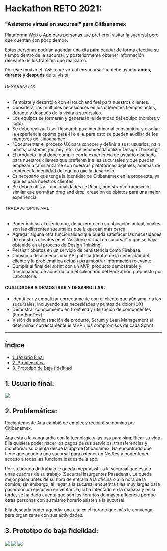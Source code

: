# Hackathon RETO 2021:
### "Asistente virtual en sucursal" para Citibanamex

Plataforma Web o App para personas que prefieren visitar  la sucursal pero que cuentan con poco tiempo.

Estas personas podrían agendar una cita para ocupar de forma efectiva su tiempo dentro de la sucursal, y posteriormente obtener información relevante de los trámites que realizaron.

Por este motivo el “Asistente virtual en sucursal” te debe ayudar **antes, durante y después** de tu visita.

###### DESARROLLO:
- Template y desarrollo con el touch and feel para nuestros clientes.
- Considerar las múltiples necesidades en los diferentes tiempos antes, durante y después de la visita a sucursales.
- Los equipos se formarán y generarán la identidad del equipo (nombre y logo)
- Se debe realizar User Research para identificar al consumidor y diseñar la experiencia óptima para él o ella, para esto se pueden auxiliar de los mentores de Citibanamex
- “Documentar el proceso UX para conocer y definir a sus; usuarios, pain points, customer journey, etc. (se recomienda utilizar Design Thinking)”
- El producto final debe cumplir con la experiencia de usuario diseñada para nuestros clientes que prefieren ir a las sucursales y que puedan empezar a familiarizarse con nuestras plataformas digitales; además de contener la identidad del equipo que la desarrolló. 
- Es necesario que tenga la identidad de Citibanamex en la propuesta, ya que es para nuestros clientes.
- Se deben utilizar funcionalidades de React, bootstrap o framework similar que permitan drag and drop, creación de objetos para una mejor experiencia.

###### TRABAJO OPCIONAL:

- Poder indicar al cliente que, de acuerdo con su ubicación actual, cuáles son las diferentes sucursales que le quedan más cerca.
- Agregar alguna otra funcionalidad que pueda satisfacer las necesidades de nuestros clientes en el “Asistente virtual en sucursal” y que se haya obtenido en el proceso de Design Thinking.
- Persistir objetos en un servicio de persistencia como Firebase.
- Consumo de al menos una API pública (dentro de la necesidad del cliente y la problemática actual) para mostrar información relevante.
- Cumplir al final del sprint con un MVP, producto demostrable y funcionando, de acuerdo con el calendario del Hackathon propuesto por Laboratoria.

#### CUALIDADES A DEMOSTRAR Y DESARROLLAR:

- Identificar y empatizar correctamente con el cliente que aún ama ir a las sucursales, incluyendo sus necesidades y puntos de dolor (UX)
- Demostrar conocimiento en front end y utilización de componentes (FrontEndDev)
- Visión de administración de producto, Scrum y Lean Management al determinar correctamente el MVP y los compromisos de cada Sprint

------------


## Índice

* [1. Usuario Final](#1-usuario-final)
* [2. Problemática](#2-problematica)
* [3. Prototipo de baja fidelidad](#3-prototipo-de-baja-fidelidad)



## 1. Usuario final:
<img align='center' src="https://firebasestorage.googleapis.com/v0/b/personal-13210.appspot.com/o/AnaGarcia.png?alt=media&token=4c45c3fb-5214-4006-a22f-a030e0b1f241"/> 

## 2. Problemática:
Recientemente Ana cambió de empleo y recibirá su nómina por Citibanamex.

Ana está a la vanguardia con la tecnología y las usa para simplificar su vida. Ella quisiera poder hacer los pagos de sus servicios, transferencias y monitorear su cuenta desde la app de Citibanamex. Ha encontrado que tiene que acudir a una sucursal para obtener un NetKey y poder tener acceso a todas las funcionalidades de la app.

Por su horario de trabajo le queda mejor asistir a la sucursal que esta a unas cuadras de su trabajo (Sucursal Insurgentes Pasadena). Le queda mejor pasar antes de su hora de entrada a la oficina o a la hora de la comida, sin embargo, al llegar a la sucursal encuentra filas muy largas para pasar con un ejecutivo en ventanilla, lo ha intentado en la mañana y en la tarde, se ha dado cuenta que son los horarios de mayor afluencia porque otras personas con su mismo horario asisten a la sucursal.

Ella desearía poder agendar una cita en el horario que más le convenga, para organizarse con sus actividades.

## 3. Prototipo de baja fidelidad:
<img align='center' src="https://firebasestorage.googleapis.com/v0/b/personal-13210.appspot.com/o/prototipoB1.png?alt=media&token=fb5e27df-c390-4cff-a78d-ef962d72b181"/> 
<img align='center' src="https://firebasestorage.googleapis.com/v0/b/personal-13210.appspot.com/o/prototipoB2.png?alt=media&token=27dac638-8c61-4dad-9944-16fe1783080f"/> 
<img align='center' src="https://firebasestorage.googleapis.com/v0/b/personal-13210.appspot.com/o/prototipoB3.png?alt=media&token=e0a32570-b080-489f-bd2e-673c2fa9758e"/> 
